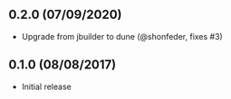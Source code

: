 0.2.0 (07/09/2020)
------------------

* Upgrade from jbuilder to dune (@shonfeder, fixes #3)

0.1.0 (08/08/2017)
------------------

* Initial release
